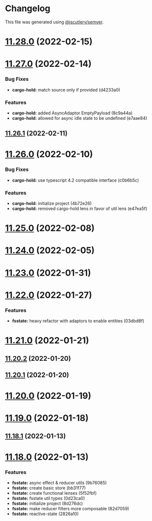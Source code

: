 # Changelog

This file was generated using [@jscutlery/semver](https://github.com/jscutlery/semver).

# [11.28.0](https://github.com/wSedlacek/flagship-text/compare/v11.27.0...v11.28.0) (2022-02-15)



# [11.27.0](https://github.com/wSedlacek/flagship-text/compare/v11.26.1...v11.27.0) (2022-02-14)


### Bug Fixes

* **cargo-hold:** match source only if provided (d4233a0)


### Features

* **cargo-hold:** added AsyncAdaptor EmptyPayload (8c9a44a)
* **cargo-hold:** allowed for async idle state to be undefined (e7aae84)



## [11.26.1](https://github.com/wSedlacek/flagship-text/compare/v11.26.0...v11.26.1) (2022-02-11)



# [11.26.0](https://github.com/wSedlacek/flagship-text/compare/v11.25.1...v11.26.0) (2022-02-10)


### Bug Fixes

* **cargo-hold:** use typescript 4.2 compatible interface (c0b6b5c)


### Features

* **cargo-hold:** initialize project (4b72e26)
* **cargo-hold:** removed cargo-hold lens in favor of util lens (e47ea5f)



# [11.25.0](https://github.com/wSedlacek/flagship-text/compare/v11.24.0...v11.25.0) (2022-02-08)

# [11.24.0](https://github.com/wSedlacek/flagship-text/compare/v11.23.0...v11.24.0) (2022-02-05)

# [11.23.0](https://github.com/wSedlacek/flagship-text/compare/v11.22.0...v11.23.0) (2022-01-31)

# [11.22.0](https://github.com/wSedlacek/flagship-text/compare/v11.21.0...v11.22.0) (2022-01-27)

### Features

* **fsstate:** heavy refactor with adaptors to enable entities (03dbd8f)

# [11.21.0](https://github.com/wSedlacek/flagship-text/compare/v11.20.2...v11.21.0) (2022-01-21)

## [11.20.2](https://github.com/wSedlacek/flagship-text/compare/v11.20.1...v11.20.2) (2022-01-20)

## [11.20.1](https://github.com/wSedlacek/flagship-text/compare/v11.20.0...v11.20.1) (2022-01-20)

# [11.20.0](https://github.com/wSedlacek/flagship-text/compare/v11.19.0...v11.20.0) (2022-01-19)

# [11.19.0](https://github.com/wSedlacek/flagship-text/compare/v11.18.1...v11.19.0) (2022-01-18)

## [11.18.1](https://github.com/wSedlacek/flagship-text/compare/v11.18.0...v11.18.1) (2022-01-13)

# [11.18.0](https://github.com/wSedlacek/flagship-text/compare/v11.17.0...v11.18.0) (2022-01-13)

### Features

* **fsstate:** async effect & reducer utils (9b76085)
* **fsstate:** create basic store (bb31f77)
* **fsstate:** create functional lenses (5f52fbf)
* **fsstate:** fsstate util types (0d23ca0)
* **fsstate:** initialize project (8d276dc)
* **fsstate:** make reducer filters more composable (82d7059)
* **fsstate:** reactive-state (2826a10)
